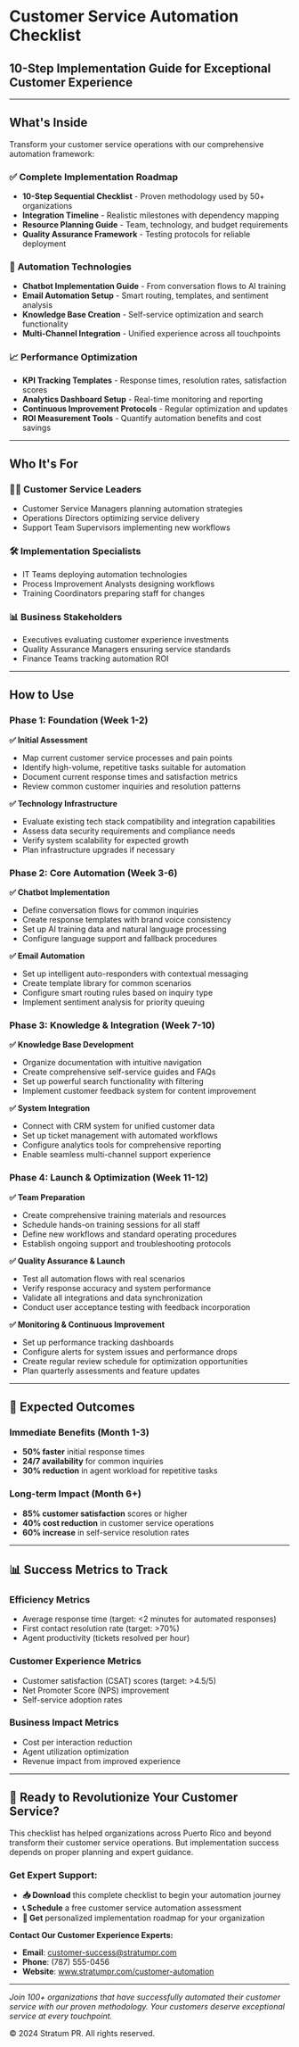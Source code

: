 
# Customer Service Automation Checklist
## 10-Step Implementation Guide for Exceptional Customer Experience

---

## What's Inside

Transform your customer service operations with our comprehensive automation framework:

### ✅ **Complete Implementation Roadmap**
- **10-Step Sequential Checklist** - Proven methodology used by 50+ organizations
- **Integration Timeline** - Realistic milestones with dependency mapping
- **Resource Planning Guide** - Team, technology, and budget requirements
- **Quality Assurance Framework** - Testing protocols for reliable deployment

### 🤖 **Automation Technologies**
- **Chatbot Implementation Guide** - From conversation flows to AI training
- **Email Automation Setup** - Smart routing, templates, and sentiment analysis
- **Knowledge Base Creation** - Self-service optimization and search functionality
- **Multi-Channel Integration** - Unified experience across all touchpoints

### 📈 **Performance Optimization**
- **KPI Tracking Templates** - Response times, resolution rates, satisfaction scores
- **Analytics Dashboard Setup** - Real-time monitoring and reporting
- **Continuous Improvement Protocols** - Regular optimization and updates
- **ROI Measurement Tools** - Quantify automation benefits and cost savings

---

## Who It's For

### 👨‍💼 **Customer Service Leaders**
- Customer Service Managers planning automation strategies
- Operations Directors optimizing service delivery
- Support Team Supervisors implementing new workflows

### 🛠️ **Implementation Specialists**
- IT Teams deploying automation technologies
- Process Improvement Analysts designing workflows
- Training Coordinators preparing staff for changes

### 📊 **Business Stakeholders**
- Executives evaluating customer experience investments
- Quality Assurance Managers ensuring service standards
- Finance Teams tracking automation ROI

---

## How to Use

### **Phase 1: Foundation (Week 1-2)**
**✅ Initial Assessment**
- Map current customer service processes and pain points
- Identify high-volume, repetitive tasks suitable for automation
- Document current response times and satisfaction metrics
- Review common customer inquiries and resolution patterns

**✅ Technology Infrastructure**
- Evaluate existing tech stack compatibility and integration capabilities
- Assess data security requirements and compliance needs
- Verify system scalability for expected growth
- Plan infrastructure upgrades if necessary

### **Phase 2: Core Automation (Week 3-6)**
**✅ Chatbot Implementation**
- Define conversation flows for common inquiries
- Create response templates with brand voice consistency
- Set up AI training data and natural language processing
- Configure language support and fallback procedures

**✅ Email Automation**
- Set up intelligent auto-responders with contextual messaging
- Create template library for common scenarios
- Configure smart routing rules based on inquiry type
- Implement sentiment analysis for priority queuing

### **Phase 3: Knowledge & Integration (Week 7-10)**
**✅ Knowledge Base Development**
- Organize documentation with intuitive navigation
- Create comprehensive self-service guides and FAQs
- Set up powerful search functionality with filtering
- Implement customer feedback system for content improvement

**✅ System Integration**
- Connect with CRM system for unified customer data
- Set up ticket management with automated workflows
- Configure analytics tools for comprehensive reporting
- Enable seamless multi-channel support experience

### **Phase 4: Launch & Optimization (Week 11-12)**
**✅ Team Preparation**
- Create comprehensive training materials and resources
- Schedule hands-on training sessions for all staff
- Define new workflows and standard operating procedures
- Establish ongoing support and troubleshooting protocols

**✅ Quality Assurance & Launch**
- Test all automation flows with real scenarios
- Verify response accuracy and system performance
- Validate all integrations and data synchronization
- Conduct user acceptance testing with feedback incorporation

**✅ Monitoring & Continuous Improvement**
- Set up performance tracking dashboards
- Configure alerts for system issues and performance drops
- Create regular review schedule for optimization opportunities
- Plan quarterly assessments and feature updates

---

## 🎯 **Expected Outcomes**

### **Immediate Benefits (Month 1-3)**
- **50% faster** initial response times
- **24/7 availability** for common inquiries
- **30% reduction** in agent workload for repetitive tasks

### **Long-term Impact (Month 6+)**
- **85% customer satisfaction** scores or higher
- **40% cost reduction** in customer service operations
- **60% increase** in self-service resolution rates

---

## 📊 **Success Metrics to Track**

### **Efficiency Metrics**
- Average response time (target: <2 minutes for automated responses)
- First contact resolution rate (target: >70%)
- Agent productivity (tickets resolved per hour)

### **Customer Experience Metrics**
- Customer satisfaction (CSAT) scores (target: >4.5/5)
- Net Promoter Score (NPS) improvement
- Self-service adoption rates

### **Business Impact Metrics**
- Cost per interaction reduction
- Agent utilization optimization
- Revenue impact from improved experience

---

## 🚀 **Ready to Revolutionize Your Customer Service?**

This checklist has helped organizations across Puerto Rico and beyond transform their customer service operations. But implementation success depends on proper planning and expert guidance.

### **Get Expert Support:**
- **📥 Download** this complete checklist to begin your automation journey
- **📞 Schedule** a free customer service automation assessment
- **🎯 Get** personalized implementation roadmap for your organization

**Contact Our Customer Experience Experts:**
- **Email**: customer-success@stratumpr.com
- **Phone**: (787) 555-0456
- **Website**: www.stratumpr.com/customer-automation

---

*Join 100+ organizations that have successfully automated their customer service with our proven methodology. Your customers deserve exceptional service at every touchpoint.*

© 2024 Stratum PR. All rights reserved.
